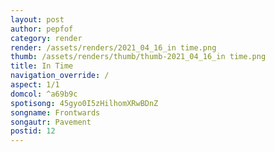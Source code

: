 ```yaml
---
layout: post
author: pepfof
category: render
render: /assets/renders/2021_04_16_in time.png
thumb: /assets/renders/thumb/thumb-2021_04_16_in time.png
title: In Time
navigation_override: /
aspect: 1/1
domcol: ^a69b9c
spotisong: 45gyo0I5zHilhomXRwBDnZ
songname: Frontwards
songautr: Pavement
postid: 12
---
```


<!--USER BEGIN 1-->

<!--USER END 1-->

<!--more-->
<!--USER BEGIN 2-->

<!--USER END 2-->

